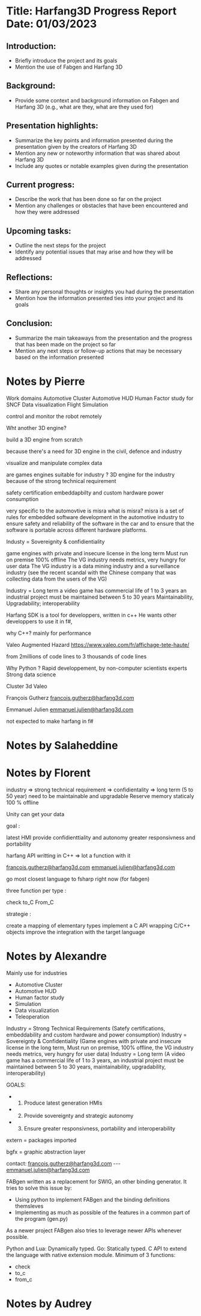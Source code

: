Title: Harfang3D Progress Report
Date: 01/03/2023
==========================================

Introduction:
-------------

*   Briefly introduce the project and its goals
*   Mention the use of Fabgen and Harfang 3D

Background:
-----------

*   Provide some context and background information on Fabgen and Harfang 3D (e.g., what are they, what are they used for)

Presentation highlights:
------------------------

*   Summarize the key points and information presented during the presentation given by the creators of Harfang 3D
*   Mention any new or noteworthy information that was shared about Harfang 3D
*   Include any quotes or notable examples given during the presentation

Current progress:
-----------------

*   Describe the work that has been done so far on the project
*   Mention any challenges or obstacles that have been encountered and how they were addressed

Upcoming tasks:
---------------

*   Outline the next steps for the project
*   Identify any potential issues that may arise and how they will be addressed

Reflections:
------------

*   Share any personal thoughts or insights you had during the presentation
*   Mention how the information presented ties into your project and its goals

Conclusion:
-----------

*   Summarize the main takeaways from the presentation and the progress that has been made on the project so far
*   Mention any next steps or follow-up actions that may be necessary based on the information presented



# Notes by Pierre
Work domains
Automotive Cluster
Automotive HUD
Human Factor study for SNCF
Data visualization
Flight Simulation

control and monitor the robot remotely

Wht another 3D engine?

build a 3D engine from scratch

because there's a need for 3D engine in the civil, defence and industry

visualize and manipulate complex data

are games engines suitable for industry ?
3D engine for the industry because of the strong technical requirement

safety certification
embeddapbilty and custom hardware
power consumption

very specific to the automovtive is misra 
what is misra?
misra is a set of rules for embedded software development in the automotive industry to ensure safety and reliability of the software in the car and to ensure that the software is portable across different hardware platforms.

Industy = Sovereignity & confidientiality

game engines with private and insecure license in the long term
Must run on premise 100% offline
The VG industry needs metrics, very hungry for user data
The VG industry is a data mining industry and a surveillance industry (see the recent scandal with the Chinese company that was collecting data from the users of the VG)

Industry = Long term
a video game has commercial life of 1 to 3 years
an industrial project must be maintained between 5 to 30 years
Maintainability, Upgradability; interoperability

Harfang SDK is a tool for developpers, written in c++ He wants other developpers to use it in f#, 

why C++? mainly for performance 

Valeo Augmented Hazard
https://www.valeo.com/fr/affichage-tete-haute/


from 2millions of code lines to 3 thousands of code lines

Why Python ?
Rapid developpement, by non-computer scientists experts
Strong data science

Cluster 3d Valeo

François Gutherz
francois.gutherz@harfang3d.com

Emmanuel Julien
emmanuel.julien@harfang3d.com

not expected to make harfang in f#

# Notes by Salaheddine
<!-- Write here -->

# Notes by Florent
industry => strong technical requirement
	  => confidientality
	  => long term (5 to 50 year)
need to be maintainable and upgradable
Reserve memory staticaly
100 % offline

Unity can get your data 

goal :

latest HMI 
provide confidienttiality and autonomy
greater responsivness and portability

harfang API writting in C++ => lot a function with it

francois.gutherz@harfang3d.com
emmanuel.julien@harfang3d.com

go most closest language to fsharp right now (for fabgen)

three function per type :

check
to_C 
From_C

strategie :

create a mapping of elementary types
implement a C API wrapping C/C++ objects
improve the integration with the target language

# Notes by Alexandre

Mainly use for industries

- Automotive Cluster
- Automotive HUD
- Human factor study
- Simulation
- Data visualization
- Teleoperation


Industry = Strong Technical Requirements (Satefy certifications, embeddability and custom hardware and power consumption)
Industry = Sovereignty & Confidentiality (Game engines with private and insecure license in the long term, Must run on premise, 100% offline, the VG industry needs metrics, very hungry for user data)
Industry = Long term (A video game has a commercial life of 1 to 3 years, an industrial project must be maintained between 5 to 30 years, maintainability, upgradability, interoperability)

GOALS:

- 1. Produce latest generation HMIs
- 2. Provide sovereignty and strategic autonomy
- 3. Ensure greater responsivness, portability and interoperability

extern = packages imported

bgfx = graphic abstraction layer

contact: francois.gutherz@harfang3d.com --- emmanuel.julien@harfang3d.com


FABgen written as a replacement for SWIG, an other binding generator.
It tries to solve this issue by:

- Using python to implement FABgen and the binding definitions themsleves
- Implementing as much as possible of the features in a common part of the program (gen.py)

As a newer project FABgen also tries to leverage newer APIs whenever possible.

Python and Lua: Dynamically typed.
Go: Statically typed.
C API to extend the language with native extension module.
Minimum of 3 functions:

- check
- to_c
- from_c

# Notes by Audrey
<!-- - presentation by customer
    - to visualized and manipulate different data
    - 

safety certification (misra) ,  embeddability and custom hardware , power consumption 

—> iso, misra, autosar

maloc instruction (c or c++)

tout doit etre déclarer avant dappeler la fonction 

JPU on monitor (jsp 😢)

- confidential :
    
    control every thinks  , private licence 
    

- long term :
    
    a video game has a commercial life of 1  to 3 years 
    
    an industrial project must be maintained between 5 to 30 years 
    
     maintainability, upgradability , interoperability 
    

goals : produce lastest generation HMIs 

provide sovereignty and strategic autonomy, ensure greater responsiveness portability …

tools for designers 

prototyping and 3D simulations,  creation of 3D sciences & 3d HMIs

tools for 

secure
—> leurs docs git sont open sources 

API and python 

like lua go and f# 

whats append in human brain 

vr headset, wristband, external loudspeaker, video monitoring 

numpy

fast —> c , c++ , javas 2 times —> “slow”

python 35 times to slow

- biding definition in  python
- common part of the program
- au dessus (python ≤ 3.2) de la version 3.2 python
- Cpython limited  ABI so that extension modules it generates can be used by any version  of Cpython > 3.2.
- dinamically typed
- interpreted bytecode
- C API to extend the language with native extension modules
- ABI Py_LIMITED_API macro
- C API to create values and call functions

Fabgen create a minimum of Three functions :

- `check`: Test if an object in the target language holds a copy or reference to a C/C++ object of a specific type.
- `to_c`: Returns a reference to the C/C++ object held by an object in the target language.
- `from_c`: Return an object in the target language holding a copy or reference to a C/C++ object.

import and call functions from a C-style ABI. most of the time this will be the only way to call into a different language 

**1. Create a mapping of elementary types**

**2. Implement a C API wrapping the C/C++ objects**

**3. Better integration with the target language**

 -->